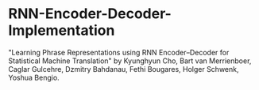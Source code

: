 # RNN-Encoder-Decoder-Implementation
"Learning Phrase Representations using RNN Encoder–Decoder for Statistical Machine Translation" by Kyunghyun Cho, Bart van Merrienboer, Caglar Gulcehre, Dzmitry Bahdanau, Fethi Bougares, Holger Schwenk, Yoshua Bengio.
